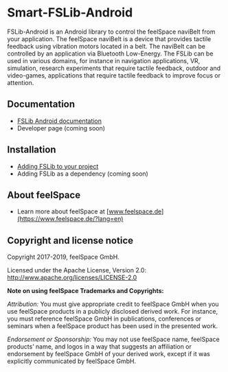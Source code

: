 # Smart-FSLib-Android
FSLib-Android is an Android library to control the feelSpace naviBelt from your application. The feelSpace naviBelt is a device that provides tactile feedback using vibration motors located in a belt. The naviBelt can be controlled by an application via Bluetooth Low-Energy. The FSLib can be used in various domains, for instance in navigation applications, VR, simulation, research experiments that require tactile feedback, outdoor and video-games, applications that require tactile feedback to improve focus or attention.

## Documentation

* [FSLib Android documentation](docs/README.md)
* Developer page (coming soon)

## Installation

* [Adding FSLib to your project](docs/README.md#integration-of-the-fslib-module-in-an-android-project)
* Adding FSLib as a dependency (coming soon)

## About feelSpace

* Learn more about feelSpace at [www.feelspace.de](https://www.feelspace.de/?lang=en)

## Copyright and license notice

Copyright 2017-2019, feelSpace GmbH.

Licensed under the Apache License, Version 2.0: http://www.apache.org/licenses/LICENSE-2.0

**Note on using feelSpace Trademarks and Copyrights:**

*Attribution:* You must give appropriate credit to feelSpace GmbH when you use feelSpace products in a publicly disclosed derived work. For instance, you must reference feelSpace GmbH in publications, conferences or seminars when a feelSpace product has been used in the presented work.

*Endorsement or Sponsorship:* You may not use feelSpace name, feelSpace products’ name, and logos in a way that suggests an affiliation or endorsement by feelSpace GmbH of your derived work, except if it was explicitly communicated by feelSpace GmbH.

